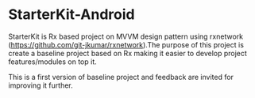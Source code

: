 # StarterKit-Android

StarterKit is Rx based project on MVVM design pattern using rxnetwork (https://github.com/git-jkumar/rxnetwork).The purpose of this project is create a baseline project based on Rx making it easier to develop project features/modules on top it.

This is a first version of baseline project and feedback are invited for improving it further.

